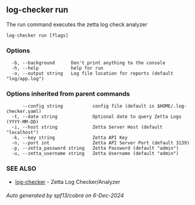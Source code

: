 ## log-checker run

The run command executes the zetta log check analyzer

```
log-checker run [flags]
```

### Options

```
  -b, --background      Don't print anything to the console
  -h, --help            help for run
  -o, --output string   Log file location for reports (default "log/app.log")
```

### Options inherited from parent commands

```
      --config string           config file (default is $HOME/.log-checker.yaml)
  -t, --date string             Optional date to query Zetta Logs (YYYY-MM-DD)
  -i, --host string             Zetta Server Host (default "localhost")
  -k, --key string              Zetta API Key
  -n, --port int                Zetta API Server Port (default 3139)
  -p, --zetta_password string   Zetta Password (default "admin")
  -u, --zetta_username string   Zetta Username (default "admin")
```

### SEE ALSO

* [log-checker](log-checker.md)	 - Zetta Log Checker/Analyzer

###### Auto generated by spf13/cobra on 6-Dec-2024
